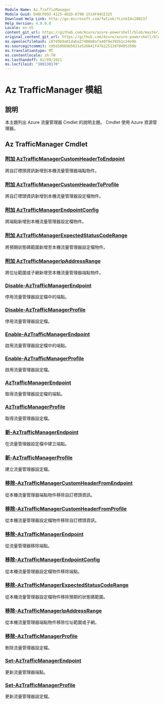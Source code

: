 ```yaml
---
Module Name: Az.TrafficManager
Module Guid: D48CF693-4125-4D2D-8790-1514F44CE325
Download Help Link: http://go.microsoft.com/fwlink/?LinkId=280237
Help Version: 4.0.0.0
Locale: en-US
content_git_url: https://github.com/Azure/azure-powershell/blob/master/src/TrafficManager/TrafficManager/help/Az.TrafficManager.md
original_content_git_url: https://github.com/Azure/azure-powershell/blob/master/src/TrafficManager/TrafficManager/help/Az.TrafficManager.md
ms.openlocfilehash: c87d9b9a01daba27406b8afa40f9e392b1c24e9b
ms.sourcegitcommit: c05d3d669b5631e526841f47b22513d78495350b
ms.translationtype: MT
ms.contentlocale: zh-TW
ms.lasthandoff: 02/09/2021
ms.locfileid: "100138170"
---
```

# Az TrafficManager 模組
## 說明
本主題列出 Azure 流量管理器 Cmdlet 的說明主題。 Cmdlet 使用 Azure 資源管理器。

## Az TrafficManager Cmdlet
### [附加 AzTrafficManagerCustomHeaderToEndpoint](Add-AzTrafficManagerCustomHeaderToEndpoint.md)
將自訂標頭資訊新增到本機流量管理器端點物件。

### [附加 AzTrafficManagerCustomHeaderToProfile](Add-AzTrafficManagerCustomHeaderToProfile.md)
將自訂標頭資訊新增到本機流量管理器設定檔物件。

### [附加 AzTrafficManagerEndpointConfig](Add-AzTrafficManagerEndpointConfig.md)
將端點新增到本機流量管理器設定檔物件。

### [附加 AzTrafficManagerExpectedStatusCodeRange](Add-AzTrafficManagerExpectedStatusCodeRange.md)
將預期狀態碼範圍新增至本機流量管理器設定檔物件。

### [附加 AzTrafficManagerIpAddressRange](Add-AzTrafficManagerIpAddressRange.md)
將位址範圍或子網新增至本機流量管理器端點物件。

### [Disable-AzTrafficManagerEndpoint](Disable-AzTrafficManagerEndpoint.md)
停用流量管理器設定檔中的端點。

### [Disable-AzTrafficManagerProfile](Disable-AzTrafficManagerProfile.md)
停用流量管理器設定檔。

### [Enable-AzTrafficManagerEndpoint](Enable-AzTrafficManagerEndpoint.md)
啟用流量管理器設定檔中的端點。

### [Enable-AzTrafficManagerProfile](Enable-AzTrafficManagerProfile.md)
啟用流量管理器設定檔。

### [AzTrafficManagerEndpoint](Get-AzTrafficManagerEndpoint.md)
取得流量管理器設定檔的端點。

### [AzTrafficManagerProfile](Get-AzTrafficManagerProfile.md)
取得流量管理器設定檔。

### [新-AzTrafficManagerEndpoint](New-AzTrafficManagerEndpoint.md)
在流量管理器設定檔中建立端點。

### [新-AzTrafficManagerProfile](New-AzTrafficManagerProfile.md)
建立流量管理器設定檔。

### [移除-AzTrafficManagerCustomHeaderFromEndpoint](Remove-AzTrafficManagerCustomHeaderFromEndpoint.md)
從本機流量管理器端點物件移除自訂標頭資訊。

### [移除-AzTrafficManagerCustomHeaderFromProfile](Remove-AzTrafficManagerCustomHeaderFromProfile.md)
從本機流量管理器設定檔物件移除自訂標頭資訊。

### [移除-AzTrafficManagerEndpoint](Remove-AzTrafficManagerEndpoint.md)
從流量管理器移除端點。

### [移除-AzTrafficManagerEndpointConfig](Remove-AzTrafficManagerEndpointConfig.md)
從本機流量管理器設定檔物件移除端點。

### [移除-AzTrafficManagerExpectedStatusCodeRange](Remove-AzTrafficManagerExpectedStatusCodeRange.md)
從本機流量管理器設定檔物件移除預期的狀態碼範圍。

### [移除-AzTrafficManagerIpAddressRange](Remove-AzTrafficManagerIpAddressRange.md)
從本機流量管理器端點物件移除位址範圍或子網。

### [移除-AzTrafficManagerProfile](Remove-AzTrafficManagerProfile.md)
刪除流量管理器設定檔。

### [Set-AzTrafficManagerEndpoint](Set-AzTrafficManagerEndpoint.md)
更新流量管理器端點。

### [Set-AzTrafficManagerProfile](Set-AzTrafficManagerProfile.md)
更新流量管理器設定檔。

